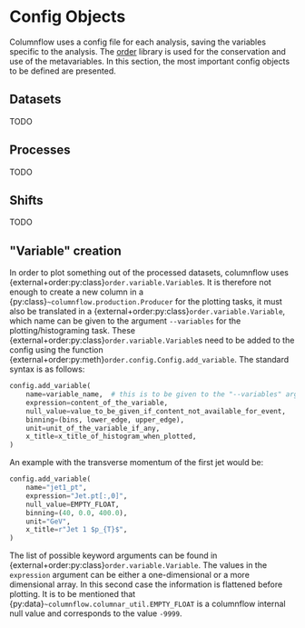 # Config Objects

Columnflow uses a config file for each analysis, saving the variables specific to the analysis. The
[order](https://github.com/riga/order) library is used for the conservation and use of the
metavariables. In this section, the most important config objects to be defined are presented.

## Datasets

TODO

## Processes

TODO

## Shifts

TODO

## "Variable" creation

In order to plot something out of the processed datasets, columnflow uses
{external+order:py:class}`order.variable.Variable`s. It is therefore not enough to create a new
column in a {py:class}`~columnflow.production.Producer` for the plotting tasks, it must also be
translated in a {external+order:py:class}`order.variable.Variable`, which name can be given
to the argument ```--variables``` for the plotting/histograming task. These
{external+order:py:class}`order.variable.Variable`s need to be added to the config using the
function {external+order:py:meth}`order.config.Config.add_variable`. The standard syntax is as
follows:
```python
config.add_variable(
    name=variable_name,  # this is to be given to the "--variables" argument for the plotting task
    expression=content_of_the_variable,
    null_value=value_to_be_given_if_content_not_available_for_event,
    binning=(bins, lower_edge, upper_edge),
    unit=unit_of_the_variable_if_any,
    x_title=x_title_of_histogram_when_plotted,
)
```

An example with the transverse momentum of the first jet would be:
```python
config.add_variable(
    name="jet1_pt",
    expression="Jet.pt[:,0]",
    null_value=EMPTY_FLOAT,
    binning=(40, 0.0, 400.0),
    unit="GeV",
    x_title=r"Jet 1 $p_{T}$",
)
```

The list of possible keyword arguments can be found in
{external+order:py:class}`order.variable.Variable`. The values in the ```expression``` argument can
be either a one-dimensional or a more dimensional array. In this second case the information is
flattened before plotting. It is to be mentioned that
{py:data}`~columnflow.columnar_util.EMPTY_FLOAT` is a columnflow internal null value and
corresponds to the value ```-9999```.
